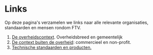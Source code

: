 # Links 

Op deze pagina's verzamelen we links naar alle relevante organisaties, standaarden en mensen rondom FTV.

1. [De overheidscontext](4.1.links_overheid). Overheidsbreed en gemeentelijk
2. [De context buiten de overheid](4.2.links_buiten_overheid.md): commercieel en non-profit.
3. [Technische standaarden en producten.](4.3.links_techniek.md)